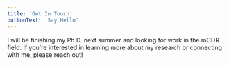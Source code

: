 ```yaml
---
title: 'Get In Touch'
buttonText: 'Say Hello'
---
```



I will be finishing my Ph.D. next summer and looking for work in the mCDR field. If you're interested in learning more about my research or connecting with me, please reach out!
